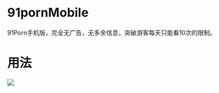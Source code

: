 # 91pornMobile
91Porn手机版，完全无广告，无多余信息，突破游客每天只能看10次的限制。
# 用法
<img src="https://ws1.sinaimg.cn/mw690/007452UMgy1fot3iuvetej30ta0fq75e.jpg"/>
